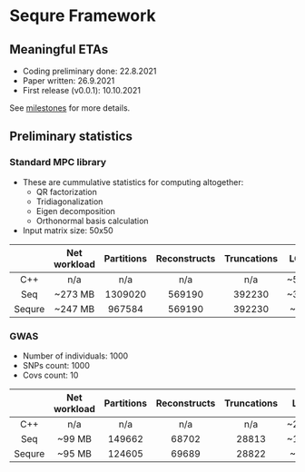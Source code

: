 # Sequre Framework

## Meaningful ETAs
- Coding preliminary done: 22.8.2021
- Paper written: 26.9.2021
- First release (v0.0.1): 10.10.2021

See [milestones](https://github.com/0xTCG/sequre-dsl/milestones?direction=desc&sort=due_date&state=open) for more details.

## Preliminary statistics

### Standard MPC library

- These are cummulative statistics for computing altogether:
  - QR factorization
  - Tridiagonalization
  - Eigen decomposition
  - Orthonormal basis calculation
- Input matrix size: 50x50

|        | Net workload | Partitions | Reconstructs | Truncations |  LOC  | Runtime (s) |
|:------:|:------------:|:----------:|:------------:|:-----------:|:-----:|:-----------:|
|   C++  |      n/a     |     n/a    |      n/a     |     n/a     |  ~500 |     n/a     |
|   Seq  |    ~273 MB   |   1309020  |     569190   |    392230   |  ~300 |     ~102    |
| Sequre |    ~247 MB   |   967584   |     569190   |    392230   |  ~80  |     ~91     |

### GWAS

- Number of individuals: 1000
- SNPs count: 1000
- Covs count: 10

|        | Net workload | Partitions | Reconstructs | Truncations |  LOC  | Runtime (s) |
|:------:|:------------:|:----------:|:------------:|:-----------:|:-----:|:-----------:|
|   C++  |      n/a     |     n/a    |      n/a     |     n/a     | ~2000 |     n/a     |
|   Seq  |    ~99 MB    |   149662   |     68702    |    28813    | ~1000 |     ~70     |
| Sequre |    ~95 MB    |   124605   |     69689    |    28822    |  ~250 |     ~80     |

